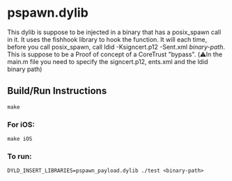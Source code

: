 # pspawn.dylib

This dylib is suppose to be injected in a binary that has a posix_spawn call in it. It uses the fishhook library to hook the function. It will each time, before you call posix_spawn, call ldid -Ksigncert.p12 -Sent.xml <i>binary-path</i>. This is suppose to be a Proof of concept of a CoreTrust "bypass". (⚠️In the main.m file you need to specify the signcert.p12, ents.xml and the ldid binary path)

## Build/Run Instructions
```
make
```
### For iOS:<br>
```
make iOS
```
### To run:<br>
```
DYLD_INSERT_LIBRARIES=pspawn_payload.dylib ./test <binary-path>
```
